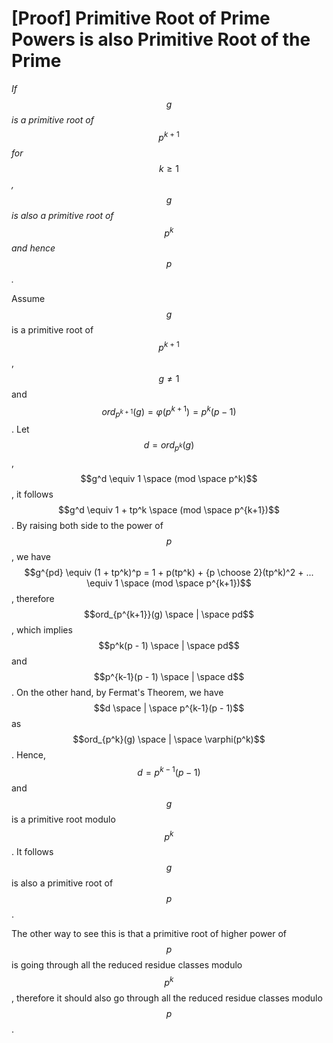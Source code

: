 # \[Proof] Primitive Root of Prime Powers is also Primitive Root of the Prime

_If_ $$g$$ _is a primitive root of_ $$p^{k+1}$$ _for_ $$k \ge 1$$_,_ $$g$$ _is also a primitive root of_ $$p^k$$ _and hence_ $$p$$_._

Assume $$g$$ is a primitive root of $$p^{k+1}$$, $$g \not = 1$$ and $$ord_{p^{k+1}}(g) = \varphi(p^{k+1}) = p^k(p-1)$$. Let $$d = ord_{p^k}(g)$$, $$g^d \equiv 1 \space (mod \space p^k)$$, it follows $$g^d \equiv 1 + tp^k \space (mod \space p^{k+1})$$. By raising both side to the power of $$p$$, we have $$g^{pd} \equiv (1 + tp^k)^p = 1 + p(tp^k) + {p \choose 2}(tp^k)^2 + ... \equiv 1 \space (mod \space p^{k+1})$$, therefore$$ord_{p^{k+1}}(g) \space | \space pd$$, which implies $$p^k(p - 1) \space | \space pd$$ and $$p^{k-1}(p - 1) \space | \space d$$. On the other hand, by Fermat's Theorem, we have $$d \space | \space p^{k-1}(p - 1)$$ as $$ord_{p^k}(g) \space | \space \varphi(p^k)$$. Hence, $$d = p^{k-1}(p-1)$$ and $$g$$ is a primitive root modulo $$p^k$$. It follows $$g$$ is also a primitive root of $$p$$.

The other way to see this is that a primitive root of higher power of $$p$$ is going through all the reduced residue classes modulo $$p^k$$, therefore it should also go through all the reduced residue classes modulo $$p$$.
